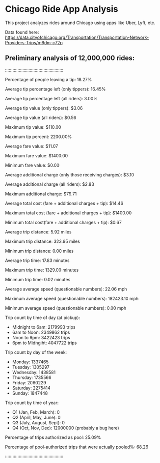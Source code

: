 # Chicago Ride App Analysis

This project analyzes rides around Chicago using apps like Uber, Lyft, etc.

Data found here: https://data.cityofchicago.org/Transportation/Transportation-Network-Providers-Trips/m6dm-c72p

## Preliminary analysis of 12,000,000 rides:
:::::::::::::::::::::::::::::::::::::::::::::::

Percentage of people leaving a tip: 18.27%

Average tip percentage left (only tippers): 16.45%

Average tip percentage left (all riders): 3.00%

Average tip value (only tippers): $3.06

Average tip value (all riders): $0.56

Maximum tip value: $110.00

Maximum tip percent: 2200.00%

Average fare value: $11.07

Maximum fare value: $1400.00

Minimum fare value: $0.00

Average additional charge (only those receiving charges): $3.10

Average additional charge (all riders): $2.83

Maximum additional charge: $79.71

Average total cost (fare + additional charges + tip): $14.46

Maximum total cost (fare + additional charges + tip): $1400.00

Minimum total cost(fare + additional charges + tip): $0.67

Average trip distance: 5.92 miles

Maximum trip distance: 323.95 miles

Minimum trip distance: 0.00 miles

Average trip time: 17.83 minutes

Maximum trip time: 1329.00 minutes

Minimum trip time: 0.02 minutes



Average average speed (questionable numbers): 22.06 mph

Maximum average speed (questionable numbers): 182423.10 mph

Minimum average speed (questionable numbers): 0.00 mph



Trip count by time of day (at pickup):
- Midnight to 6am: 2179993 trips
- 6am to Noon: 2349862 trips
- Noon to 6pm: 3422423 trips
- 6pm to Midngiht: 4047722 trips

Trip count by day of the week:
- Monday: 1337465
- Tuesday: 1305297
- Wednesday: 1438581
- Thursday: 1735566
- Friday: 2060229
- Saturday: 2275414
- Sunday: 1847448

Trip count by time of year:
- Q1 (Jan, Feb, March): 0
- Q2 (April, May, June): 0
- Q3 (July, August, Sept): 0
- Q4 (Oct, Nov, Dec): 12000000 (probably a bug here)

Percentage of trips authorized as pool: 25.09%

Percentage of pool-authorized trips that were actually pooled%: 68.26

:::::::::::::::::::::::::::::::::::::::::::::::
